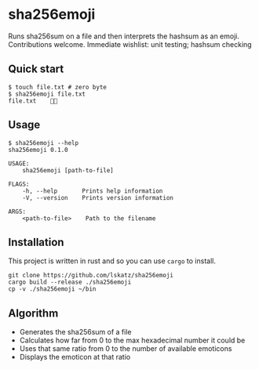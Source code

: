 # sha256emoji

Runs sha256sum on a file and then interprets the hashsum as an emoji.
Contributions welcome.  Immediate wishlist: unit testing; hashsum checking

## Quick start

    $ touch file.txt # zero byte
    $ sha256emoji file.txt 
    file.txt	👦🏻

## Usage

    $ sha256emoji --help
    sha256emoji 0.1.0

    USAGE:
        sha256emoji [path-to-file]

    FLAGS:
        -h, --help       Prints help information
        -V, --version    Prints version information

    ARGS:
        <path-to-file>    Path to the filename

## Installation

This project is written in rust and so you can use `cargo`
to install.

    git clone https://github.com/lskatz/sha256emoji
    cargo build --release ./sha256emoji
    cp -v ./sha256emoji ~/bin

## Algorithm

* Generates the sha256sum of a file
* Calculates how far from 0 to the max hexadecimal number it could be
* Uses that same ratio from 0 to the number of available emoticons
* Displays the emoticon at that ratio

